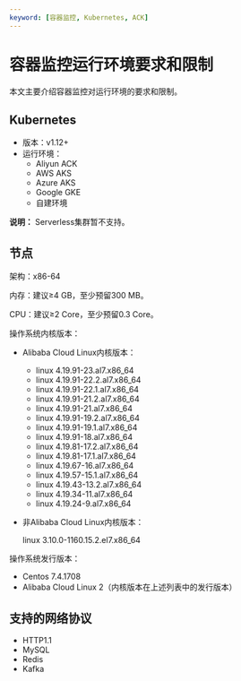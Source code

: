 ```yaml
---
keyword: [容器监控, Kubernetes, ACK]
---
```


# 容器监控运行环境要求和限制

本文主要介绍容器监控对运行环境的要求和限制。

## Kubernetes

-   版本：v1.12+
-   运行环境：
    -   Aliyun ACK
    -   AWS AKS
    -   Azure AKS
    -   Google GKE
    -   自建环境

**说明：** Serverless集群暂不支持。

## 节点

架构：x86-64

内存：建议≥4 GB，至少预留300 MB。

CPU：建议≥2 Core，至少预留0.3 Core。

操作系统内核版本：

-   Alibaba Cloud Linux内核版本：
    -   linux 4.19.91-23.al7.x86\_64
    -   linux 4.19.91-22.2.al7.x86\_64
    -   linux 4.19.91-22.1.al7.x86\_64
    -   linux 4.19.91-21.2.al7.x86\_64
    -   linux 4.19.91-21.al7.x86\_64
    -   linux 4.19.91-19.2.al7.x86\_64
    -   linux 4.19.91-19.1.al7.x86\_64
    -   linux 4.19.91-18.al7.x86\_64
    -   linux 4.19.81-17.2.al7.x86\_64
    -   linux 4.19.81-17.1.al7.x86\_64
    -   linux 4.19.67-16.al7.x86\_64
    -   linux 4.19.57-15.1.al7.x86\_64
    -   linux 4.19.43-13.2.al7.x86\_64
    -   linux 4.19.34-11.al7.x86\_64
    -   linux 4.19.24-9.al7.x86\_64
-   非Alibaba Cloud Linux内核版本：

    linux 3.10.0-1160.15.2.el7.x86\_64


操作系统发行版本：

-   Centos 7.4.1708
-   Alibaba Cloud Linux 2（内核版本在上述列表中的发行版本）

## 支持的网络协议

-   HTTP1.1
-   MySQL
-   Redis
-   Kafka

